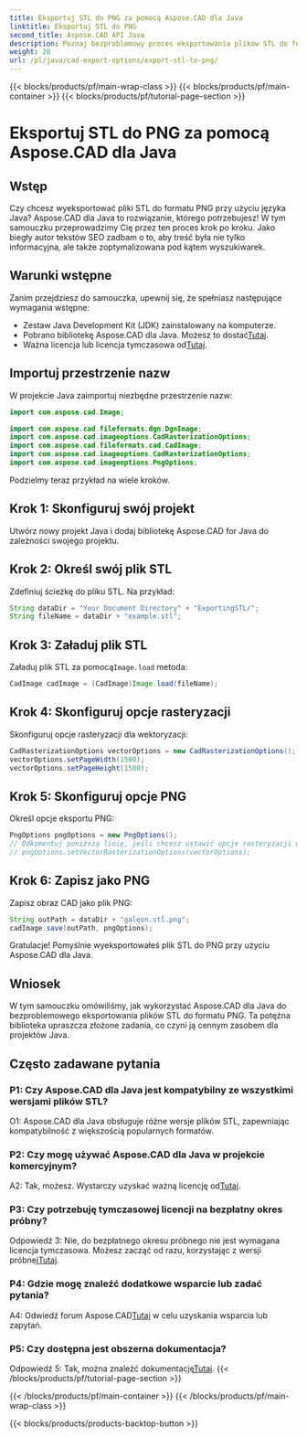 ```yaml
---
title: Eksportuj STL do PNG za pomocą Aspose.CAD dla Java
linktitle: Eksportuj STL do PNG
second_title: Aspose.CAD API Java
description: Poznaj bezproblemowy proces eksportowania plików STL do formatu PNG w Javie za pomocą Aspose.CAD. Uprość przepływ pracy i bez wysiłku ulepszaj swoje projekty Java.
weight: 20
url: /pl/java/cad-export-options/export-stl-to-png/
---
```


{{< blocks/products/pf/main-wrap-class >}}
{{< blocks/products/pf/main-container >}}
{{< blocks/products/pf/tutorial-page-section >}}

# Eksportuj STL do PNG za pomocą Aspose.CAD dla Java

## Wstęp

Czy chcesz wyeksportować pliki STL do formatu PNG przy użyciu języka Java? Aspose.CAD dla Java to rozwiązanie, którego potrzebujesz! W tym samouczku przeprowadzimy Cię przez ten proces krok po kroku. Jako biegły autor tekstów SEO zadbam o to, aby treść była nie tylko informacyjna, ale także zoptymalizowana pod kątem wyszukiwarek.

## Warunki wstępne

Zanim przejdziesz do samouczka, upewnij się, że spełniasz następujące wymagania wstępne:

- Zestaw Java Development Kit (JDK) zainstalowany na komputerze.
-  Pobrano bibliotekę Aspose.CAD dla Java. Możesz to dostać[Tutaj](https://releases.aspose.com/cad/java/).
-  Ważna licencja lub licencja tymczasowa od[Tutaj](https://purchase.aspose.com/temporary-license/).

## Importuj przestrzenie nazw

W projekcie Java zaimportuj niezbędne przestrzenie nazw:

```java
import com.aspose.cad.Image;

import com.aspose.cad.fileformats.dgn.DgnImage;
import com.aspose.cad.imageoptions.CadRasterizationOptions;
import com.aspose.cad.fileformats.cad.CadImage;
import com.aspose.cad.imageoptions.CadRasterizationOptions;
import com.aspose.cad.imageoptions.PngOptions;
```

Podzielmy teraz przykład na wiele kroków.

## Krok 1: Skonfiguruj swój projekt

Utwórz nowy projekt Java i dodaj bibliotekę Aspose.CAD for Java do zależności swojego projektu.

## Krok 2: Określ swój plik STL

Zdefiniuj ścieżkę do pliku STL. Na przykład:

```java
String dataDir = "Your Document Directory" + "ExportingSTL/";
String fileName = dataDir + "example.stl";
```

## Krok 3: Załaduj plik STL

 Załaduj plik STL za pomocą`Image.load` metoda:

```java
CadImage cadImage = (CadImage)Image.load(fileName);
```

## Krok 4: Skonfiguruj opcje rasteryzacji

Skonfiguruj opcje rasteryzacji dla wektoryzacji:

```java
CadRasterizationOptions vectorOptions = new CadRasterizationOptions();
vectorOptions.setPageWidth(1500);
vectorOptions.setPageHeight(1500);
```

## Krok 5: Skonfiguruj opcje PNG

Określ opcje eksportu PNG:

```java
PngOptions pngOptions = new PngOptions();
// Odkomentuj poniższą linię, jeśli chcesz ustawić opcje rasteryzacji wektorów
// pngOptions.setVectorRasterizationOptions(vectorOptions);
```

## Krok 6: Zapisz jako PNG

Zapisz obraz CAD jako plik PNG:

```java
String outPath = dataDir + "galeon.stl.png";
cadImage.save(outPath, pngOptions);
```

Gratulacje! Pomyślnie wyeksportowałeś plik STL do PNG przy użyciu Aspose.CAD dla Java.

## Wniosek

W tym samouczku omówiliśmy, jak wykorzystać Aspose.CAD dla Java do bezproblemowego eksportowania plików STL do formatu PNG. Ta potężna biblioteka upraszcza złożone zadania, co czyni ją cennym zasobem dla projektów Java.

## Często zadawane pytania

### P1: Czy Aspose.CAD dla Java jest kompatybilny ze wszystkimi wersjami plików STL?

O1: Aspose.CAD dla Java obsługuje różne wersje plików STL, zapewniając kompatybilność z większością popularnych formatów.

### P2: Czy mogę używać Aspose.CAD dla Java w projekcie komercyjnym?

 A2: Tak, możesz. Wystarczy uzyskać ważną licencję od[Tutaj](https://purchase.aspose.com/buy).

### P3: Czy potrzebuję tymczasowej licencji na bezpłatny okres próbny?

 Odpowiedź 3: Nie, do bezpłatnego okresu próbnego nie jest wymagana licencja tymczasowa. Możesz zacząć od razu, korzystając z wersji próbnej[Tutaj](https://releases.aspose.com/).

### P4: Gdzie mogę znaleźć dodatkowe wsparcie lub zadać pytania?

 A4: Odwiedź forum Aspose.CAD[Tutaj](https://forum.aspose.com/c/cad/19) w celu uzyskania wsparcia lub zapytań.

### P5: Czy dostępna jest obszerna dokumentacja?

 Odpowiedź 5: Tak, można znaleźć dokumentację[Tutaj](https://reference.aspose.com/cad/java/).
{{< /blocks/products/pf/tutorial-page-section >}}

{{< /blocks/products/pf/main-container >}}
{{< /blocks/products/pf/main-wrap-class >}}

{{< blocks/products/products-backtop-button >}}
